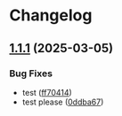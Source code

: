 # Changelog

## [1.1.1](https://github.com/sobird/actions-test/compare/v1.1.0...v1.1.1) (2025-03-05)


### Bug Fixes

* test ([ff70414](https://github.com/sobird/actions-test/commit/ff70414117a4b249a083732afd44c665d7e606fd))
* test please ([0ddba67](https://github.com/sobird/actions-test/commit/0ddba6715222340832fcb01674baf7b21b156243))
